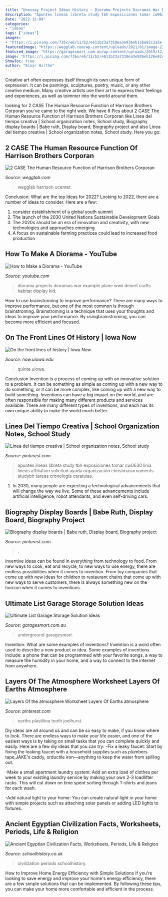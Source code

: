 ```yaml
---
title: "Unessay Project Ideas History ~ Diorama Projects Dioramas War Example Plane Wwii Desert Crafts Habitat Display Kid"
description: "Apuntes lineas libreta study tbh exposiciones tomar cw0630 linia líneas affiliation solicitud ayuda organización christmasornaments studyblr tareas cronología caratulas"
date: "2022-12-09"
categories:
- "ideas"
tags: ["ideas"]
images:
- "https://i.pinimg.com/736x/e6/11/b2/e611b23a7318ea3e936eb126e82c2a5e.jpg"
featuredImage: "https://wegglab.com/wp-content/uploads/2021/01/image-2393.png"
featured_image: "https://garagesmart.com.au/wp-content/uploads/2019/12/underground-garage-storage-solutions.jpg"
image: "https://i.pinimg.com/736x/e6/11/b2/e611b23a7318ea3e936eb126e82c2a5e.jpg"
ShowToc: true
author: "Einar Hirthe"
---
```



Creative art often expresses itself through its own unique form of expression. It can be paintings, sculptures, poetry, music, or any other creative medium. Many creative artists use their art to express their feelings and experiences, as well as toimmer into the world around them.

	

		
looking for 2 CASE The Human Resource Function of Harrison Brothers Corporan you've came to the right web. We have 8 Pics about 2 CASE The Human Resource Function of Harrison Brothers Corporan like Linea del tiempo creativa | School organization notes, School study, Biography display boards | Babe ruth, Display board, Biography project and also Linea del tiempo creativa | School organization notes, School study. Here you go:
		
    
## 2 CASE The Human Resource Function Of Harrison Brothers Corporan

<img loading=lazy src="https://wegglab.com/wp-content/uploads/2021/01/image-2393.png" onerror="this.onerror=null;this.src='https://tse2.mm.bing.net/th?id=OIP.HOEYSs_y2X009cGnWMRjuQHaFh&amp;pid=15.1';" alt="2 CASE The Human Resource Function of Harrison Brothers Corporan">

_Source: wegglab.com_

>wegglab harrison ucenter. 

	

Conclusion: What are the top Ideas for 2022?
Looking to 2022, there are a number of ideas to consider. Here are a few: 
1. consider establishment of a global youth summit 
2. The launch of the 2030 United Nations Sustainable Development Goals 
3. The 2020s should be an era of innovation and creativity, with new technologies and approaches emerging 
4. A focus on sustainable farming practices could lead to increased food production 

    
## How To Make A Diorama - YouTube

<img loading=lazy src="http://i.ytimg.com/vi/_DJKyM3JIAI/maxresdefault.jpg" onerror="this.onerror=null;this.src='https://tse1.mm.bing.net/th?id=OIP.Tx1UoRL5kiLBcvPzpvPJ8wHaEK&amp;pid=15.1';" alt="How to Make a Diorama - YouTube">

_Source: youtube.com_

>diorama projects dioramas war example plane wwii desert crafts habitat display kid. 

	

How to use brainstroming to improve performance?
There are many ways to improve performance, but one of the most common is through brainstroming. Brainstroming is a technique that uses your thoughts and ideas to improve your performance. By usingbrainstroming, you can become more efficient and focused.

    
## On The Front Lines Of History | Iowa Now

<img loading=lazy src="https://now.uiowa.edu/sites/now.uiowa.edu/files/lib-120404-tj-14.jpg" onerror="this.onerror=null;this.src='https://tse3.mm.bing.net/th?id=OIP.kzPrjhP5xupj1nu7507gHwHaE8&amp;pid=15.1';" alt="On the front lines of history | Iowa Now">

_Source: now.uiowa.edu_

>quinte uiowa. 

	

Conclusion
Invention is a process of coming up with an innovative solution to a problem. It can be something as simple as coming up with a new way to do something, or it can be more complex, like coming up with a new way to build something. Inventions can have a big impact on the world, and are often responsible for making many different products and services available. There are many different types of inventions, and each has its own unique ability to make the world much better.

    
## Linea Del Tiempo Creativa | School Organization Notes, School Study

<img loading=lazy src="https://i.pinimg.com/736x/e6/11/b2/e611b23a7318ea3e936eb126e82c2a5e.jpg" onerror="this.onerror=null;this.src='https://tse4.mm.bing.net/th?id=OIP.5BYSMllsDcWo2nxVaUBlXQHaJ4&amp;pid=15.1';" alt="Linea del tiempo creativa | School organization notes, School study">

_Source: pinterest.com_

>apuntes lineas libreta study tbh exposiciones tomar cw0630 linia líneas affiliation solicitud ayuda organización christmasornaments studyblr tareas cronología caratulas. 

	

1. In 2030, many people are expecting a technological advancements that will change the way we live. Some of these advancements include artificial intelligence, robot attendants, and even self-driving cars. 

    
## Biography Display Boards | Babe Ruth, Display Board, Biography Project

<img loading=lazy src="https://i.pinimg.com/736x/77/21/58/7721584a15e4a6b3e74e4939bd68388e.jpg" onerror="this.onerror=null;this.src='https://tse2.mm.bing.net/th?id=OIP.dzhCpPjUtSEOyuVSzAKiKQHaJ3&amp;pid=15.1';" alt="Biography display boards | Babe ruth, Display board, Biography project">

_Source: pinterest.com_

>. 

	

inventive ideas can be found in everything from technology to food. From new ways to cook, eat and recycle, to new ways to use energy, there are endless possibilities when it comes to invention. From toy companies that come up with new ideas for children to restaurant chains that come up with new ways to serve customers, there is always something new on the horizon when it comes to inventions.

    
## Ultimate List Garage Storage Solution Ideas

<img loading=lazy src="https://garagesmart.com.au/wp-content/uploads/2019/12/underground-garage-storage-solutions.jpg" onerror="this.onerror=null;this.src='https://tse2.mm.bing.net/th?id=OIP.kURFAMjt3vs_HfndG6ZstAHaDY&amp;pid=15.1';" alt="Ultimate List Garage Storage Solution Ideas">

_Source: garagesmart.com.au_

>underground garagesmart. 

	

Invention: What are some examples of inventions?
Invention is a word often used to describe a new product or idea. Some examples of inventions include: a phone that can be programmed with your favorite songs, a way to measure the humidity in your home, and a way to connect to the internet from anywhere.

    
## Layers Of The Atmosphere Worksheet Layers Of Earths Atmosphere

<img loading=lazy src="https://i.pinimg.com/736x/75/b6/c4/75b6c43404b7a3bf6e445f3ee4bdbd12.jpg" onerror="this.onerror=null;this.src='https://tse1.mm.bing.net/th?id=OIP.heW0AfTh2lAwtk1eGmY2FQHaJV&amp;pid=15.1';" alt="Layers Of the atmosphere Worksheet Layers Of Earths atmosphere">

_Source: pinterest.com_

>earths plastilina tooth joelhurst. 

	

Diy ideas are all around us and can be so easy to make, if you know where to look.
There are endless ways to make your life easier, and one of the easiest ways is by taking on small tasks that you can complete quickly and easily. Here are a few diy ideas that you can try:
-Fix a leaky faucet: Start by fixing the leaking faucet with a household supplies such as plumbers tape,JAKE's caddy, orductile iron—anything to keep the water from spilling out.

-Make a small apartment laundry system: Add an extra load of clothes per week to your existing laundry service by making your own 2-3 loadlifter racks. This will cut down on time spent sorting through T-shirts and jeans for each wash.

-Add natural light to your home: You can create natural light in your home with simple projects such as attaching solar panels or adding LED lights to fixtures.

    
## Ancient Egyptian Civilization Facts, Worksheets, Periods, Life &amp; Religion

<img loading=lazy src="https://schoolhistory.co.uk/wp-content/uploads/2020/05/Ancient-Egyptian-Civilization-Student-Activities-Answer-Guide-3-768x1086.png" onerror="this.onerror=null;this.src='https://tse3.mm.bing.net/th?id=OIP.IiEddmh4kSfAOAWUi-DIlAHaKe&amp;pid=15.1';" alt="Ancient Egyptian Civilization Facts, Worksheets, Periods, Life &amp; Religion">

_Source: schoolhistory.co.uk_

>civilization periods schoolhistory. 

	

How to Improve Home Energy Efficiency with Simple Solutions
If you're looking to save energy and improve your home's energy efficiency, there are a few simple solutions that can be implemented. By following these tips, you can make your home more comfortable and efficient in the process.


